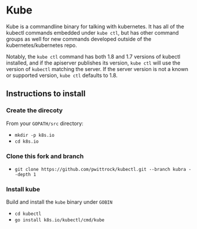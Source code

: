 # Kube

Kube is a commandline binary for talking with kubernetes.  It has all of the kubectl commands
embedded under `kube ctl`, but has other command groups as well for new commands developed outside
of the kubernetes/kubernetes repo.

Notably, the `kube ctl` command has both 1.8 and 1.7 versions of kubectl installed, and if the
apiserver publishes its version, `kube ctl` will use the version of `kubectl` matching the server.
If the server version is not a known or supported version, `kube ctl` defaults to 1.8.

## Instructions to install

### Create the direcoty

From your `GOPATH/src` directory:

- `mkdir -p k8s.io`
- `cd k8s.io`

### Clone this fork and branch

- `git clone https://github.com/pwittrock/kubectl.git --branch kubra --depth 1`

### Install kube

Build and install the `kube` binary under `GOBIN`

- `cd kubectl`
- `go install k8s.io/kubectl/cmd/kube`

